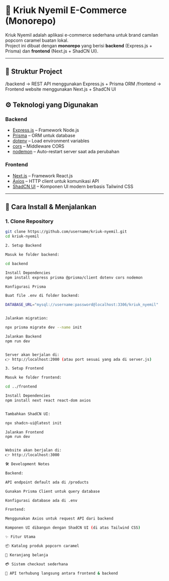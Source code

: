 # 🍿 Kriuk Nyemil E-Commerce (Monorepo)

Kriuk Nyemil adalah aplikasi e-commerce sederhana untuk brand camilan popcorn caramel buatan lokal.  
Project ini dibuat dengan **monorepo** yang berisi **backend** (Express.js + Prisma) dan **frontend** (Next.js + ShadCN UI).  

---

## 📂 Struktur Project
/backend -> REST API menggunakan Express.js + Prisma ORM
/frontend -> Frontend website menggunakan Next.js + ShadCN UI
## ⚙️ Teknologi yang Digunakan

### Backend
- [Express.js](https://expressjs.com/) – Framework Node.js
- [Prisma](https://www.prisma.io/) – ORM untuk database
- [dotenv](https://github.com/motdotla/dotenv) – Load environment variables
- [cors](https://www.npmjs.com/package/cors) – Middleware CORS
- [nodemon](https://nodemon.io/) – Auto-restart server saat ada perubahan

### Frontend
- [Next.js](https://nextjs.org/) – Framework React.js
- [Axios](https://axios-http.com/) – HTTP client untuk komunikasi API
- [ShadCN UI](https://ui.shadcn.com/) – Komponen UI modern berbasis Tailwind CSS

---

## 🚀 Cara Install & Menjalankan

### 1. Clone Repository
```bash
git clone https://github.com/username/kriuk-nyemil.git
cd kriuk-nyemil

2. Setup Backend

Masuk ke folder backend:

cd backend

Install Dependencies
npm install express prisma @prisma/client dotenv cors nodemon

Konfigurasi Prisma

Buat file .env di folder backend:

DATABASE_URL="mysql://username:password@localhost:3306/kriuk_nyemil"


Jalankan migration:

npx prisma migrate dev --name init

Jalankan Backend
npm run dev


Server akan berjalan di:
👉 http://localhost:2000 (atau port sesuai yang ada di server.js)

3. Setup Frontend

Masuk ke folder frontend:

cd ../frontend

Install Dependencies
npm install next react react-dom axios


Tambahkan ShadCN UI:

npx shadcn-ui@latest init

Jalankan Frontend
npm run dev


Website akan berjalan di:
👉 http://localhost:3000

🛠️ Development Notes

Backend:

API endpoint default ada di /products

Gunakan Prisma Client untuk query database

Konfigurasi database ada di .env

Frontend:

Menggunakan Axios untuk request API dari backend

Komponen UI dibangun dengan ShadCN UI (di atas Tailwind CSS)

✨ Fitur Utama

📦 Katalog produk popcorn caramel

🛒 Keranjang belanja

💳 Sistem checkout sederhana

🔗 API terhubung langsung antara frontend & backend
